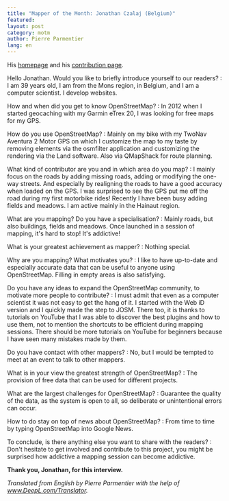```yaml
---
title: "Mapper of the Month: Jonathan Czalaj (Belgium)"
featured:
layout: post
category: motm
author: Pierre Parmentier
lang: en
---
```


His [homepage](https://www.openstreetmap.org/user/John7021) and his [contribution page](https://hdyc.neis-one.org/?John7021).

Hello Jonathan. Would you like to briefly introduce yourself to our readers?
: I am 39 years old, I am from the Mons region, in Belgium, and I am a computer scientist. I develop websites.

How and when did you get to know OpenStreetMap?
: In 2012 when I started geocaching with my Garmin eTrex 20, I was looking for free maps for my GPS.

How do you use OpenStreetMap?
: Mainly on my bike with my TwoNav Aventura 2 Motor GPS on which I customize the map to my taste by removing elements via the osmfilter application and customizing the rendering via the Land software. Also via QMapShack for route planning.

What kind of contributor are you and in which area do you map?
: I mainly focus on the roads by adding missing roads, adding or modifying the one-way streets. And especially by realigning the roads to have a good accuracy when loaded on the GPS. I was surprised to see the GPS put me off the road during my first motorbike rides! Recently I have been busy adding fields and meadows. I am active mainly in the Hainaut region.

What are you mapping? Do you have a specialisation?
: Mainly roads, but also buildings, fields and meadows. Once launched in a session of mapping, it's hard to stop! It's addictive!

What is your greatest achievement as mapper?
: Nothing special.

Why are you mapping? What motivates you?
: I like to have up-to-date and especially accurate data that can be useful to anyone using OpenStreetMap. Filling in empty areas is also satisfying.

Do you have any ideas to expand the OpenStreetMap community, to motivate more people to contribute?
: I must admit that even as a computer scientist it was not easy to get the hang of it. I started with the Web iD version and I quickly made the step to JOSM. There too, it is thanks to tutorials on YouTube that I was able to discover the best plugins and how to use them, not to mention the shortcuts to be efficient during mapping sessions. There should be more tutorials on YouTube for beginners because I have seen many mistakes made by them.

Do you have contact with other mappers?
: No, but I would be tempted to meet at an event to talk to other mappers.

What is in your view the greatest strength of OpenStreetMap?
: The provision of free data that can be used for different projects.

What are the largest challenges for OpenStreetMap?
: Guarantee the quality of the data, as the system is open to all, so deliberate or unintentional errors can occur.

How to do stay on top of news about OpenStreetMap?
: From time to time by typing OpenStreetMap into Google News.

To conclude, is there anything else you want to share with the readers?
: Don't hesitate to get involved and contribute to this project, you might be surprised how addictive a mapping session can become addictive.

**Thank you, Jonathan, for this interview.**

*Translated from English by Pierre Parmentier with the help of www.DeepL.com/Translator.*
